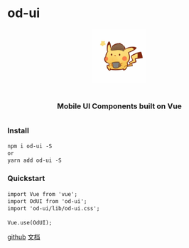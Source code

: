 # od-ui
<p align="center">
    <img alt="logo" src="./examples/assets/logo.png" width="120" height="120" style="margin-bottom: 10px;">
</p>
<h3 align="center" style="margin: 30px 0 35px;">Mobile UI Components built on Vue</h3>

### Install

```
npm i od-ui -S
or
yarn add od-ui -S
```

### Quickstart

```
import Vue from 'vue';
import OdUI from 'od-ui';
import 'od-ui/lib/od-ui.css';

Vue.use(OdUI);
```
<a href="https://github.com/ouyinheng/od-ui" target="_black">github</a>
<a href="https://ouyinheng.github.io/od-ui/dist/#/" target="_black">文档</a>